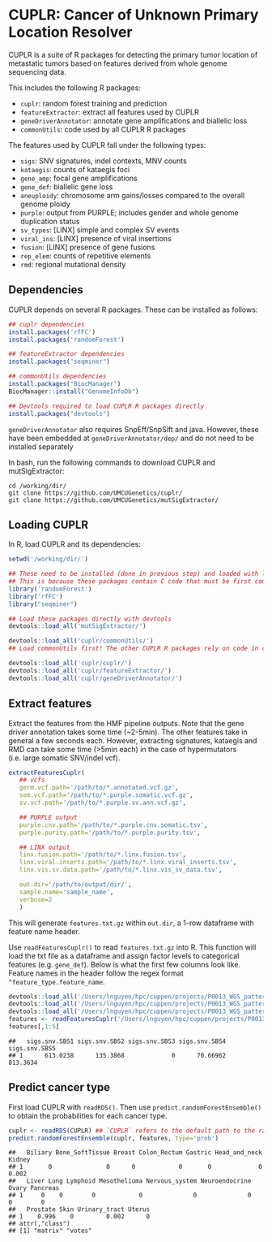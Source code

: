 CUPLR: Cancer of Unknown Primary Location Resolver
================

CUPLR is a suite of R packages for detecting the primary tumor location
of metastatic tumors based on features derived from whole genome
sequencing data.

This includes the following R packages:

  - `cuplr`: random forest training and prediction
  - `featureExtractor`: extract all features used by CUPLR
  - `geneDriverAnnotator`: annotate gene amplifications and biallelic
    loss
  - `commonUtils`: code used by all CUPLR R packages

The features used by CUPLR fall under the following types:

  - `sigs`: SNV signatures, indel contexts, MNV counts
  - `kataegis`: counts of kataegis foci
  - `gene_amp`: focal gene amplifications
  - `gene_def`: biallelic gene loss
  - `aneuploidy`: chromosome arm gains/losses compared to the overall
    genome ploidy
  - `purple`: output from PURPLE; includes gender and whole genome
    duplication status
  - `sv_types`: \[LINX\] simple and complex SV events
  - `viral_ins`: \[LINX\] presence of viral insertions
  - `fusion`: \[LINX\] presence of gene fusions
  - `rep_elem`: counts of repetitive elements
  - `rmd`: regional mutational density

## Dependencies

CUPLR depends on several R packages. These can be installed as follows:

``` r
## cuplr dependencies
install.packages('rfFC')
install.packages('randomForest')

## featureExtractor dependencies
install.packages("seqminer")

## commonUtils dependencies
install.packages("BiocManager")
BiocManager::install("GenomeInfoDb")

## Devtools required to load CUPLR R packages directly
install.packages("devtools")
```

`geneDriverAnnotator` also requires SnpEff/SnpSift and java. However,
these have been embedded at `geneDriverAnnotator/dep/` and do not need
to be installed separately

In bash, run the following commands to download CUPLR and
mutSigExtractor:

    cd /working/dir/
    git clone https://github.com/UMCUGenetics/cuplr/
    git clone https://github.com/UMCUGenetics/mutSigExtractor/

## Loading CUPLR

In R, load CUPLR and its dependencies:

``` r
setwd('/working/dir/')

## These need to be installed (done in previous step) and loaded with library()
## This is because these packages contain C code that must be first compiled
library('randomForest')
library('rfFC')
library("seqminer")

## Load these packages directly with devtools
devtools::load_all('mutSigExtractor/') 

devtools::load_all('cuplr/commonUtils/')
## Load commonUtils first! The other CUPLR R packages rely on code in commonUtils

devtools::load_all('cuplr/cuplr/')
devtools::load_all('cuplr/featureExtractor/')
devtools::load_all('cuplr/geneDriverAnnotator/')
```

## Extract features

Extract the features from the HMF pipeline outputs. Note that the gene
driver annotation takes some time (\~2-5min). The other features take in
general a few seconds each. However, extracting signatures, kataegis and
RMD can take some time (\>5min each) in the case of hypermutators
(i.e. large somatic SNV/indel vcf).

``` r
extractFeaturesCuplr(
   ## vcfs
   germ.vcf.path='/path/to/*.annotated.vcf.gz',
   som.vcf.path='/path/to/*.purple.somatic.vcf.gz',
   sv.vcf.path='/path/to/*.purple.sv.ann.vcf.gz',

   ## PURPLE output
   purple.cnv.path='/path/to/*.purple.cnv.somatic.tsv',
   purple.purity.path='/path/to/*.purple.purity.tsv',

   ## LINX output
   linx.fusion.path='/path/to/*.linx.fusion.tsv',
   linx.viral.inserts.path='/path/to/*.linx.viral_inserts.tsv',
   linx.vis.sv.data.path='/path/to/*.linx.vis_sv_data.tsv',

   out.dir='/path/to/output/dir/', 
   sample.name='sample_name', 
   verbose=2
   )
```

This will generate `features.txt.gz` within `out.dir`, a 1-row dataframe
with feature name header.

Use `readFeaturesCuplr()` to read `features.txt.gz` into R. This
function will load the txt file as a dataframe and assign factor levels
to categorical features (e.g. `gene_def`). Below is what the first few
columns look like. Feature names in the header follow the regex format
`^feature_type.feature_name`.

``` r
devtools::load_all('/Users/lnguyen/hpc/cuppen/projects/P0013_WGS_patterns_Diagn/CUPs_classifier/processed/cuplr/commonUtils/')
devtools::load_all('/Users/lnguyen/hpc/cuppen/projects/P0013_WGS_patterns_Diagn/CUPs_classifier/processed/cuplr/featureExtractor/')
devtools::load_all('/Users/lnguyen/hpc/cuppen/projects/P0013_WGS_patterns_Diagn/CUPs_classifier/processed/cuplr/cuplr/')
features <- readFeaturesCuplr('/Users/lnguyen/hpc/cuppen/projects/P0013_WGS_patterns_Diagn/CUPs_classifier/processed/cuplr/featureExtractor/test/CPCT02020731T/features.txt.gz')
features[,1:5]
```

    ##   sigs.snv.SBS1 sigs.snv.SBS2 sigs.snv.SBS3 sigs.snv.SBS4 sigs.snv.SBS5
    ## 1      613.0238      135.3868             0      70.66962      813.3634

## Predict cancer type

First load CUPLR with `readRDS()`. Then use
`predict.randomForestEnsemble()` to obtain the probabilities for each
cancer type.

``` r
cuplr <- readRDS(CUPLR) ## `CUPLR` refers to the default path to the random forest model
predict.randomForestEnsemble(cuplr, features, type='prob')
```

    ##   Biliary Bone_SoftTissue Breast Colon_Rectum Gastric Head_and_neck Kidney
    ## 1       0               0      0            0       0             0  0.002
    ##   Liver Lung Lymphoid Mesothelioma Nervous_system Neuroendocrine Ovary Pancreas
    ## 1     0    0        0            0              0              0     0        0
    ##   Prostate Skin Urinary_tract Uterus
    ## 1    0.996    0         0.002      0
    ## attr(,"class")
    ## [1] "matrix" "votes"
